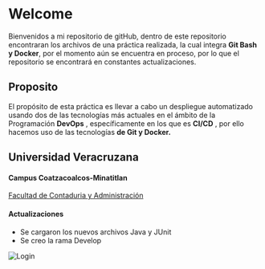 # Welcome
Bienvenidos a mi repositorio de gitHub, dentro de este repositorio encontraran los archivos de una práctica realizada, la cual integra **Git Bash y Docker**, por el momento aún se encuentra en proceso, por lo que el repositorio se encontrará en constantes actualizaciones.

## Proposito
El propósito de esta práctica es llevar a cabo un despliegue automatizado usando dos de las tecnologías más actuales en el ámbito de la Programación **DevOps** , específicamente en los que es **CI/CD** , por ello hacemos uso de las tecnologías **de Git y Docker.**

## Universidad Veracruzana
#### Campus Coatzacoalcos-Minatitlan
[Facultad de Contaduria y Administración](https://www.uv.mx/coatza/admon)
#### Actualizaciones
- Se cargaron los nuevos archivos Java y JUnit
- Se creo la rama Develop


![Login](https://github.com/jvergara99/proyecto1/blob/main/Flor_con_uv_sin_fondo%20(1).png?raw=true)
